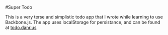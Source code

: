 #Super Todo

This is a very terse and simplistic todo app that I wrote while learning to use Backbone.js. The app uses localStorage for persistance, and can be found at [todo.danr.us](http://todo.danr.us)